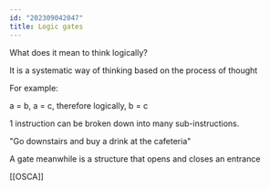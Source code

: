 ```yaml
---
id: "202309042047"
title: Logic gates
---
```


What does it mean to think logically?

It is a systematic way of thinking based on the process of thought

For example:

a = b,
a = c,
therefore logically,
b = c

1 instruction can be broken down into many sub-instructions.

"Go downstairs and buy a drink at the cafeteria"

A gate meanwhile is a structure that opens and closes an entrance

[[OSCA]]
